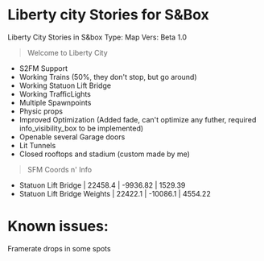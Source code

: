 # Liberty city Stories for S&Box 
Liberty City Stories in S&amp;box
Type: Map
Vers: Beta 1.0

>Welcome to Liberty City

* S2FM Support
* Working Trains (50%, they don't stop, but go around)
* Working Statuon Lift Bridge
* Working TrafficLights
* Multiple Spawnpoints
* Physic props
* Improved Optimization (Added fade, can't optimize any futher, required info_visibility_box to be implemented)
* Openable several Garage doors
* Lit Tunnels
* Closed rooftops and stadium (custom made by me)

>SFM Coords n' Info
* Statuon Lift Bridge | 22458.4 | -9936.82 | 1529.39
* Statuon Lift Bridge Weights | 22422.1 | -10086.1 | 4554.22

# Known issues:
Framerate drops in some spots




